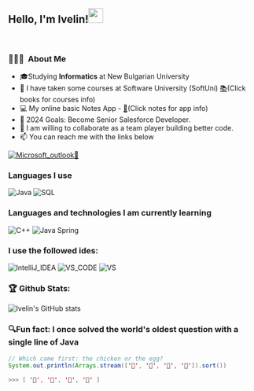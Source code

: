 ### <h2>Hello, I'm Ivelin!<img src="https://raw.githubusercontent.com/iampavangandhi/iampavangandhi/master/gifs/Hi.gif" width="30px">
  </br>
  <h3> 👨🏻‍💻 &nbsp;About Me </h3>
  
  - 🎓Studying **Informatics** at New Bulgarian University
  - 🔭 I have taken some courses at Software University (SoftUni) <a href="https://github.com/ivelin-11/SoftUni">📚<a/>(Click books for courses info)
  - :computer:  My online basic  Notes App - <a href="https://github.com/ivelin-11/notes-app">:bookmark_tabs:<a/>(Click notes for app info)
  - 🥅 2024 Goals: Become Senior Salesforce Developer.
  - 🤔 I am willing to collaborate as a team player building better code.
  - :mailbox: You can reach me with the links below
  
[![Microsoft_outlook](https://img.shields.io/badge/Microsoft_Outlook-0078D4?style=for-the-badge&logo=microsoft-outlook&logoColor=white)]((mailto:ivelin.dzh@outlook.com))<a href="mailto:ivelin.dzh@outlook.com">📧</a>

### Languages I use </br>
![Java](https://img.shields.io/badge/-Java-000000?style=for-the-badge&logo=Java&logoColor=007396)
![SQL](https://img.shields.io/badge/MySQL-00000F?style=for-the-badge&logo=mysql&logoColor=white)

### Languages and technologies I am currently learning
![C++](https://img.shields.io/badge/-C++-000000?style=for-the-badge&logo=C%2B%2B&logoColor=00599C)
![Java Spring](https://img.shields.io/badge/Spring-6DB33F?style=for-the-badge&logo=spring&logoColor=white)

### I use the followed ides:
![IntelliJ_IDEA](https://img.shields.io/badge/IntelliJ_IDEA-000000.svg?style=for-the-badge&logo=intellij-idea&logoColor=white)
![VS_CODE](https://img.shields.io/badge/Visual_Studio_Code-0078D4?style=for-the-badge&logo=visual%20studio%20code&logoColor=white)
![VS](https://img.shields.io/badge/Visual_Studio-5C2D91?style=for-the-badge&logo=visual%20studio&logoColor=white)

### 🏆 Github Stats:
![Ivelin's GitHub stats](https://github-readme-stats.vercel.app/api?username=ivelin-11&count_private=true)


<!--
[![Top Langs](https://github-readme-stats.vercel.app/api/top-langs/?username=ivelin-11&langs_count=8)](https://github.com/ivelin-11)


<a href="https://github.com/ivelin-11">
 
  <img height="180em" src="https://github-readme-stats.vercel.app/api/top-langs/?username=ivelin-11&count_private=true&theme=buefy&layout=compact" />
</a></br>
-->
### 🔍Fun fact: I once solved the world's oldest question with a single line of Java
<!-- wi*quL3fcV -->

```java
// Which came first: the chicken or the egg?
System.out.println(Arrays.stream(['🥚', '🐣', '🐥', '🐔']).sort())

>>> [ '🐔', '🐣', '🐥', '🥚' ]
```
